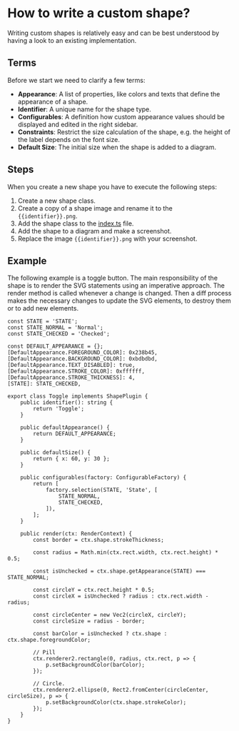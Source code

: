 # How to write a custom shape?

Writing custom shapes is relatively easy and can be best understood by having a look to an existing implementation.

## Terms

Before we start we need to clarify a few terms:

* **Appearance**: A list of properties, like colors and texts that define the appearance of a shape.
* **Identifier**: A unique name for the shape type.
* **Configurables**: A definition how custom appearance values should be displayed and edited in the right sidebar.
* **Constraints**: Restrict the size calculation of the shape, e.g. the height of the label depends on the font size.
* **Default Size**: The initial size when the shape is added to a diagram.

## Steps

When you create a new shape you have to execute the following steps:

1. Create a new shape class.
2. Create a copy of a shape image and rename it to the `{{identifier}}.png`.
3. Add the shape class to the [index.ts](index.ts) file.
4. Add the shape to a diagram and make a screenshot.
5. Replace the image `{{identifier}}.png` with your screenshot.

## Example

The following example is a toggle button. The main responsibility of the shape is to render the SVG statements using an imperative approach. The render method is called whenever a change is changed. Then a diff process makes the necessary changes to update the SVG elements, to destroy them or to add new elements.

```
const STATE = 'STATE';
const STATE_NORMAL = 'Normal';
const STATE_CHECKED = 'Checked';

const DEFAULT_APPEARANCE = {};
[DefaultAppearance.FOREGROUND_COLOR]: 0x238b45,
[DefaultAppearance.BACKGROUND_COLOR]: 0xbdbdbd,
[DefaultAppearance.TEXT_DISABLED]: true,
[DefaultAppearance.STROKE_COLOR]: 0xffffff,
[DefaultAppearance.STROKE_THICKNESS]: 4,
[STATE]: STATE_CHECKED,

export class Toggle implements ShapePlugin {
    public identifier(): string {
        return 'Toggle';
    }

    public defaultAppearance() {
        return DEFAULT_APPEARANCE;
    }

    public defaultSize() {
        return { x: 60, y: 30 };
    }

    public configurables(factory: ConfigurableFactory) {
        return [
            factory.selection(STATE, 'State', [
                STATE_NORMAL,
                STATE_CHECKED,
            ]),
        ];
    }

    public render(ctx: RenderContext) {
        const border = ctx.shape.strokeThickness;

        const radius = Math.min(ctx.rect.width, ctx.rect.height) * 0.5;

        const isUnchecked = ctx.shape.getAppearance(STATE) === STATE_NORMAL;

        const circleY = ctx.rect.height * 0.5;
        const circleX = isUnchecked ? radius : ctx.rect.width - radius;

        const circleCenter = new Vec2(circleX, circleY);
        const circleSize = radius - border;

        const barColor = isUnchecked ? ctx.shape : ctx.shape.foregroundColor;

        // Pill
        ctx.renderer2.rectangle(0, radius, ctx.rect, p => {
            p.setBackgroundColor(barColor);
        });

        // Circle.
        ctx.renderer2.ellipse(0, Rect2.fromCenter(circleCenter, circleSize), p => {
            p.setBackgroundColor(ctx.shape.strokeColor);
        });
    }
}
```
